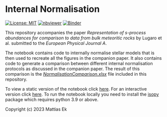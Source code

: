 # Internal Normalisation
[![License: MIT](https://img.shields.io/badge/License-MIT-yellow.svg)](https://github.com/mattias-ek/internal_normalisation/blob/main/LICENSE)
[![nbviewer](https://raw.githubusercontent.com/jupyter/design/master/logos/Badges/nbviewer_badge.svg)](https://nbviewer.org/github/mattias-ek/internal_normalisation/blob/main/EPJA_CompanionNotebook.ipynb)
[![Binder](https://mybinder.org/badge_logo.svg)](https://mybinder.org/v2/gh/mattias-ek/internal_normalisation/HEAD?labpath=EPJA_CompanionNotebook.ipynb)

This repository accompanies the paper *Representation of s-process abundances for comparison to data from bulk meteoritic rocks* by Lugaro et al. submitted to the *European Physical Journal A*.

The notebook contains code to internally normalise stellar models that is then used to recreate all the figures in the companion paper. It also contains code to generate a comparison between different internal normalisation protocols as discussed in the companion paper. The result of this comparison is the [*NormalisationComparison.xlsx*](https://github.com/mattias-ek/internal_normalisation/raw/main/NormalisationComparison.xlsx) file included in this repository.

To view a static version of the notebook click [here](https://nbviewer.org/github/mattias-ek/internal_normalisation/blob/main/EPJA_CompanionNotebook.ipynb). For an interactive version click [here](https://mybinder.org/v2/gh/mattias-ek/internal_normalisation/HEAD?labpath=EPJA_CompanionNotebook.ipynb). To run the notebook locally you need to install the [isopy](https://isopy.readthedocs.io/en/latest/installation.html) package which requires python 3.9 or above.

Copyright (c) 2023 Mattias Ek
